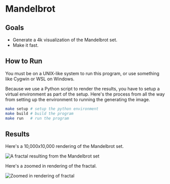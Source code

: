 # Mandelbrot

## Goals

* Generate a 4k visualization of the Mandelbrot set.
* Make it fast.

## How to Run

You must be on a UNIX-like system to run this program, or use something like Cygwin or WSL on Windows.

Because we use a Python script to render the results, you have to setup a virtual environment as part of the setup.
Here's the process from all the way from setting up the environment to running the generating the image.

```sh
make setup # setup the python environment
make build # build the program
make run   # run the program
```

## Results

Here's a 10,000x10,000 rendering of the Mandelbrot set.

![A fractal resulting from the Mandelbrot set](./mandelbrot_hd.png)

Here's a zoomed in rendering of the fractal.

![Zoomed in rendering of fractal](./mandelbrot.png)
